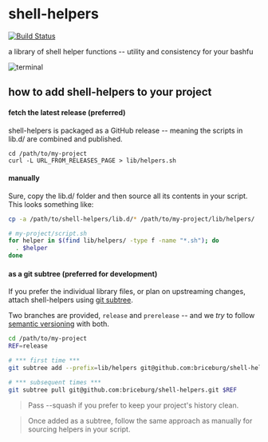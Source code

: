 # shell-helpers
[![Build Status](https://travis-ci.org/briceburg/shell-helpers.svg?branch=master)](https://travis-ci.org/briceburg/shell-helpers)

a library of shell helper functions -- utility and consistency for your bashfu

![terminal](http://icons.iconarchive.com/icons/froyoshark/enkel/128/Terminal-icon.png)


## how to add shell-helpers to your project

#### fetch the latest release (preferred)

shell-helpers is packaged as a GitHub release -- meaning the scripts in lib.d/
are combined and published.

```
cd /path/to/my-project
curl -L URL_FROM_RELEASES_PAGE > lib/helpers.sh
```

#### manually

Sure, copy the lib.d/ folder and then source all its contents in your script.
This looks something like:

```sh
cp -a /path/to/shell-helpers/lib.d/* /path/to/my-project/lib/helpers/
```

```sh
# my-project/script.sh
for helper in $(find lib/helpers/ -type f -name "*.sh"); do
  . $helper
done
```

#### as a git subtree (preferred for development)

If you prefer the individual library files, or plan on upstreaming changes,
attach shell-helpers using [git subtree](http://git.kernel.org/cgit/git/git.git/plain/contrib/subtree/git-subtree.txt).


Two branches are provided, `release` and `prerelease` -- and we _try_ to follow [semantic versioning](http://semver.org/) with both.


```sh
cd /path/to/my-project
REF=release

# *** first time ***
git subtree add --prefix=lib/helpers git@github.com:briceburg/shell-helpers.git $REF

# *** subsequent times ***
git subtree pull git@github.com:briceburg/shell-helpers.git $REF
```

> Pass --squash if you prefer to keep your project's history clean.

> Once added as a subtree, follow the same approach as manually for sourcing
helpers in your script.
